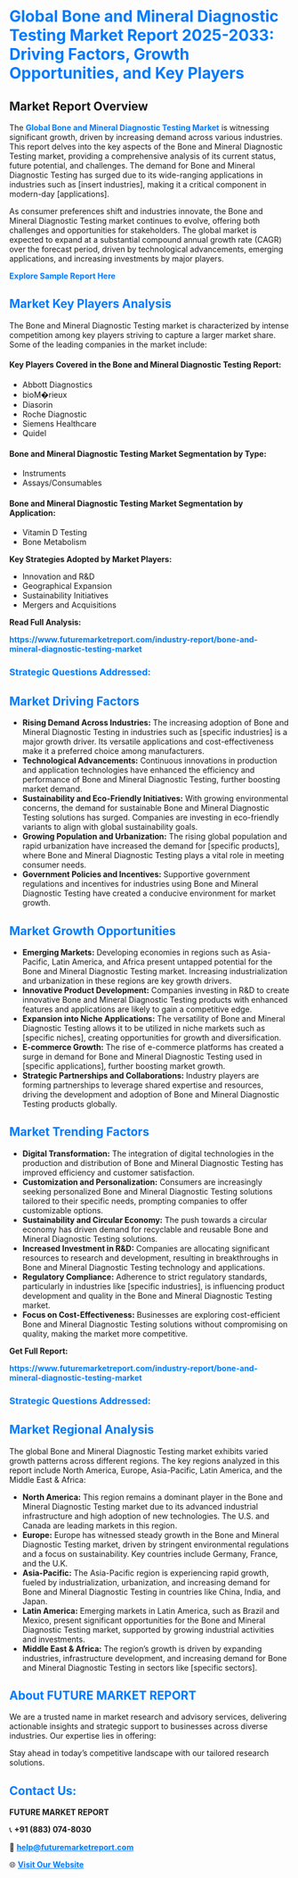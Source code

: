 <h1 style="color: #007BFF;">Global Bone and Mineral Diagnostic Testing Market Report 2025-2033: Driving Factors, Growth Opportunities, and Key Players</h1>

<section id="overview">
<h2>Market Report Overview</h2>
<p>The <a href="https://www.futuremarketreport.com/industry-report/bone-and-mineral-diagnostic-testing-market" style="color: #007BFF; text-decoration: none;"><strong>Global Bone and Mineral Diagnostic Testing Market</strong></a> is witnessing significant growth, driven by increasing demand across various industries. This report delves into the key aspects of the Bone and Mineral Diagnostic Testing market, providing a comprehensive analysis of its current status, future potential, and challenges. The demand for Bone and Mineral Diagnostic Testing has surged due to its wide-ranging applications in industries such as [insert industries], making it a critical component in modern-day [applications].</p>
<p>As consumer preferences shift and industries innovate, the Bone and Mineral Diagnostic Testing market continues to evolve, offering both challenges and opportunities for stakeholders. The global market is expected to expand at a substantial compound annual growth rate (CAGR) over the forecast period, driven by technological advancements, emerging applications, and increasing investments by major players.</p>
</section>

<section id="overview">
<p><a href="https://www.futuremarketreport.com/request-sample/reportId=64047" style="color: #007BFF; text-decoration: none;"><strong>Explore Sample Report Here</strong></a></p>
</section>

<section id="key-players">
<h2 style="color: #007BFF;">Market Key Players Analysis</h2>
<p>The Bone and Mineral Diagnostic Testing market is characterized by intense competition among key players striving to capture a larger market share. Some of the leading companies in the market include:</p>
<h4>Key Players Covered in the Bone and Mineral Diagnostic Testing Report:</h4>
<ul><li>Abbott Diagnostics</li><li>bioM�rieux</li><li>Diasorin</li><li>Roche Diagnostic</li><li>Siemens Healthcare</li><li>Quidel</li></ul>
<h4>Bone and Mineral Diagnostic Testing Market Segmentation by Type:</h4>
<ul><li>Instruments</li><li>Assays/Consumables</li></ul>

<h4>Bone and Mineral Diagnostic Testing Market Segmentation by Application:</h4>
<ul><li>Vitamin D Testing</li><li>Bone Metabolism</li></ul>
<p><strong>Key Strategies Adopted by Market Players:</strong></p>
<ul>
<li>Innovation and R&D</li>
<li>Geographical Expansion</li>
<li>Sustainability Initiatives</li>
<li>Mergers and Acquisitions</li>
</ul>
</section>

<section>
<p><strong>Read Full Analysis: </strong></p><a href="https://www.futuremarketreport.com/industry-report/bone-and-mineral-diagnostic-testing-market" style="color: #007BFF; text-decoration: none;"><strong>https://www.futuremarketreport.com/industry-report/bone-and-mineral-diagnostic-testing-market</strong></a>
<h3 style="color: #007BFF;">Strategic Questions Addressed:</h3>
</section>

<section id="driving-factors">
<h2 style="color: #007BFF;">Market Driving Factors</h2>
<ul>
<li><strong>Rising Demand Across Industries:</strong> The increasing adoption of Bone and Mineral Diagnostic Testing in industries such as [specific industries] is a major growth driver. Its versatile applications and cost-effectiveness make it a preferred choice among manufacturers.</li>
<li><strong>Technological Advancements:</strong> Continuous innovations in production and application technologies have enhanced the efficiency and performance of Bone and Mineral Diagnostic Testing, further boosting market demand.</li>
<li><strong>Sustainability and Eco-Friendly Initiatives:</strong> With growing environmental concerns, the demand for sustainable Bone and Mineral Diagnostic Testing solutions has surged. Companies are investing in eco-friendly variants to align with global sustainability goals.</li>
<li><strong>Growing Population and Urbanization:</strong> The rising global population and rapid urbanization have increased the demand for [specific products], where Bone and Mineral Diagnostic Testing plays a vital role in meeting consumer needs.</li>
<li><strong>Government Policies and Incentives:</strong> Supportive government regulations and incentives for industries using Bone and Mineral Diagnostic Testing have created a conducive environment for market growth.</li>
</ul>
</section>

<section id="growth-opportunities">
<h2 style="color: #007BFF;">Market Growth Opportunities</h2>
<ul>
<li><strong>Emerging Markets:</strong> Developing economies in regions such as Asia-Pacific, Latin America, and Africa present untapped potential for the Bone and Mineral Diagnostic Testing market. Increasing industrialization and urbanization in these regions are key growth drivers.</li>
<li><strong>Innovative Product Development:</strong> Companies investing in R&D to create innovative Bone and Mineral Diagnostic Testing products with enhanced features and applications are likely to gain a competitive edge.</li>
<li><strong>Expansion into Niche Applications:</strong> The versatility of Bone and Mineral Diagnostic Testing allows it to be utilized in niche markets such as [specific niches], creating opportunities for growth and diversification.</li>
<li><strong>E-commerce Growth:</strong> The rise of e-commerce platforms has created a surge in demand for Bone and Mineral Diagnostic Testing used in [specific applications], further boosting market growth.</li>
<li><strong>Strategic Partnerships and Collaborations:</strong> Industry players are forming partnerships to leverage shared expertise and resources, driving the development and adoption of Bone and Mineral Diagnostic Testing products globally.</li>
</ul>
</section>

<section id="trending-factors">
<h2 style="color: #007BFF;">Market Trending Factors</h2>
<ul>
<li><strong>Digital Transformation:</strong> The integration of digital technologies in the production and distribution of Bone and Mineral Diagnostic Testing has improved efficiency and customer satisfaction.</li>
<li><strong>Customization and Personalization:</strong> Consumers are increasingly seeking personalized Bone and Mineral Diagnostic Testing solutions tailored to their specific needs, prompting companies to offer customizable options.</li>
<li><strong>Sustainability and Circular Economy:</strong> The push towards a circular economy has driven demand for recyclable and reusable Bone and Mineral Diagnostic Testing solutions.</li>
<li><strong>Increased Investment in R&D:</strong> Companies are allocating significant resources to research and development, resulting in breakthroughs in Bone and Mineral Diagnostic Testing technology and applications.</li>
<li><strong>Regulatory Compliance:</strong> Adherence to strict regulatory standards, particularly in industries like [specific industries], is influencing product development and quality in the Bone and Mineral Diagnostic Testing market.</li>
<li><strong>Focus on Cost-Effectiveness:</strong> Businesses are exploring cost-efficient Bone and Mineral Diagnostic Testing solutions without compromising on quality, making the market more competitive.</li>
</ul>
</section>

<section>
<p><strong>Get Full Report: </strong></p><a href="https://www.futuremarketreport.com/industry-report/bone-and-mineral-diagnostic-testing-market" style="color: #007BFF; text-decoration: none;"><strong>https://www.futuremarketreport.com/industry-report/bone-and-mineral-diagnostic-testing-market</strong></a>
<h3 style="color: #007BFF;">Strategic Questions Addressed:</h3>
</section>


<section id="regional-analysis">
<h2 style="color: #007BFF;">Market Regional Analysis</h2>
<p>The global Bone and Mineral Diagnostic Testing market exhibits varied growth patterns across different regions. The key regions analyzed in this report include North America, Europe, Asia-Pacific, Latin America, and the Middle East & Africa:</p>
<ul>
<li><strong>North America:</strong> This region remains a dominant player in the Bone and Mineral Diagnostic Testing market due to its advanced industrial infrastructure and high adoption of new technologies. The U.S. and Canada are leading markets in this region.</li>
<li><strong>Europe:</strong> Europe has witnessed steady growth in the Bone and Mineral Diagnostic Testing market, driven by stringent environmental regulations and a focus on sustainability. Key countries include Germany, France, and the U.K.</li>
<li><strong>Asia-Pacific:</strong> The Asia-Pacific region is experiencing rapid growth, fueled by industrialization, urbanization, and increasing demand for Bone and Mineral Diagnostic Testing in countries like China, India, and Japan.</li>
<li><strong>Latin America:</strong> Emerging markets in Latin America, such as Brazil and Mexico, present significant opportunities for the Bone and Mineral Diagnostic Testing market, supported by growing industrial activities and investments.</li>
<li><strong>Middle East & Africa:</strong> The region’s growth is driven by expanding industries, infrastructure development, and increasing demand for Bone and Mineral Diagnostic Testing in sectors like [specific sectors].</li>
</ul>
</section>

<footer>
<h2 style="color: #007BFF;">About FUTURE MARKET REPORT</h2>
<p>We are a trusted name in market research and advisory services, delivering actionable insights and strategic support to businesses across diverse industries. Our expertise lies in offering:</p>

<p>Stay ahead in today’s competitive landscape with our tailored research solutions.</p>

<h2 style="color: #007BFF;">Contact Us:</h2>
<p><strong>FUTURE MARKET REPORT</strong></p>
<p>📞 <strong>+91 (883) 074-8030</strong></p>
<p>📧 <strong><a href="mailto:help@futuremarketreport.com" style="color: #007BFF;">help@futuremarketreport.com</a></strong></p>
<p>🌐 <strong><a href="https://www.futuremarketreport.com/" style="color: #007BFF;">Visit Our Website</a></strong></p>
</footer>